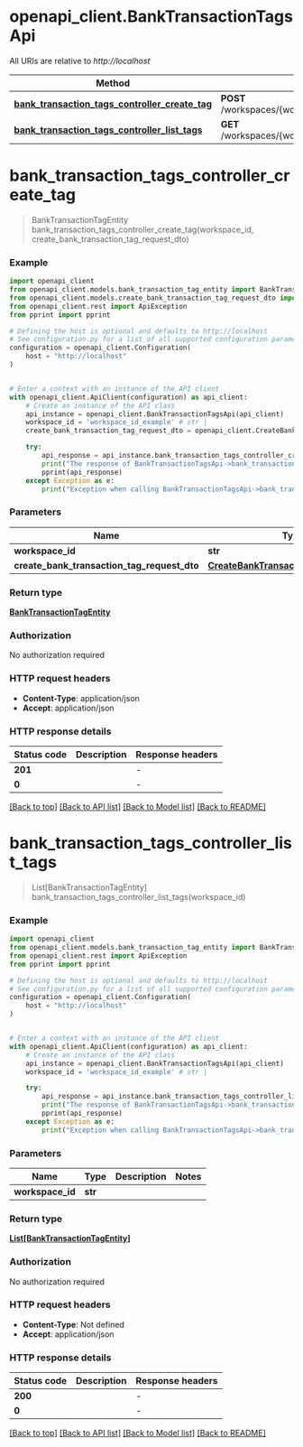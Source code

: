 # openapi_client.BankTransactionTagsApi

All URIs are relative to *http://localhost*

Method | HTTP request | Description
------------- | ------------- | -------------
[**bank_transaction_tags_controller_create_tag**](BankTransactionTagsApi.md#bank_transaction_tags_controller_create_tag) | **POST** /workspaces/{workspaceId}/bank/transactions/tags | 
[**bank_transaction_tags_controller_list_tags**](BankTransactionTagsApi.md#bank_transaction_tags_controller_list_tags) | **GET** /workspaces/{workspaceId}/bank/transactions/tags | 


# **bank_transaction_tags_controller_create_tag**
> BankTransactionTagEntity bank_transaction_tags_controller_create_tag(workspace_id, create_bank_transaction_tag_request_dto)



### Example


```python
import openapi_client
from openapi_client.models.bank_transaction_tag_entity import BankTransactionTagEntity
from openapi_client.models.create_bank_transaction_tag_request_dto import CreateBankTransactionTagRequestDto
from openapi_client.rest import ApiException
from pprint import pprint

# Defining the host is optional and defaults to http://localhost
# See configuration.py for a list of all supported configuration parameters.
configuration = openapi_client.Configuration(
    host = "http://localhost"
)


# Enter a context with an instance of the API client
with openapi_client.ApiClient(configuration) as api_client:
    # Create an instance of the API class
    api_instance = openapi_client.BankTransactionTagsApi(api_client)
    workspace_id = 'workspace_id_example' # str | 
    create_bank_transaction_tag_request_dto = openapi_client.CreateBankTransactionTagRequestDto() # CreateBankTransactionTagRequestDto | 

    try:
        api_response = api_instance.bank_transaction_tags_controller_create_tag(workspace_id, create_bank_transaction_tag_request_dto)
        print("The response of BankTransactionTagsApi->bank_transaction_tags_controller_create_tag:\n")
        pprint(api_response)
    except Exception as e:
        print("Exception when calling BankTransactionTagsApi->bank_transaction_tags_controller_create_tag: %s\n" % e)
```



### Parameters


Name | Type | Description  | Notes
------------- | ------------- | ------------- | -------------
 **workspace_id** | **str**|  | 
 **create_bank_transaction_tag_request_dto** | [**CreateBankTransactionTagRequestDto**](CreateBankTransactionTagRequestDto.md)|  | 

### Return type

[**BankTransactionTagEntity**](BankTransactionTagEntity.md)

### Authorization

No authorization required

### HTTP request headers

 - **Content-Type**: application/json
 - **Accept**: application/json

### HTTP response details

| Status code | Description | Response headers |
|-------------|-------------|------------------|
**201** |  |  -  |
**0** |  |  -  |

[[Back to top]](#) [[Back to API list]](../README.md#documentation-for-api-endpoints) [[Back to Model list]](../README.md#documentation-for-models) [[Back to README]](../README.md)

# **bank_transaction_tags_controller_list_tags**
> List[BankTransactionTagEntity] bank_transaction_tags_controller_list_tags(workspace_id)



### Example


```python
import openapi_client
from openapi_client.models.bank_transaction_tag_entity import BankTransactionTagEntity
from openapi_client.rest import ApiException
from pprint import pprint

# Defining the host is optional and defaults to http://localhost
# See configuration.py for a list of all supported configuration parameters.
configuration = openapi_client.Configuration(
    host = "http://localhost"
)


# Enter a context with an instance of the API client
with openapi_client.ApiClient(configuration) as api_client:
    # Create an instance of the API class
    api_instance = openapi_client.BankTransactionTagsApi(api_client)
    workspace_id = 'workspace_id_example' # str | 

    try:
        api_response = api_instance.bank_transaction_tags_controller_list_tags(workspace_id)
        print("The response of BankTransactionTagsApi->bank_transaction_tags_controller_list_tags:\n")
        pprint(api_response)
    except Exception as e:
        print("Exception when calling BankTransactionTagsApi->bank_transaction_tags_controller_list_tags: %s\n" % e)
```



### Parameters


Name | Type | Description  | Notes
------------- | ------------- | ------------- | -------------
 **workspace_id** | **str**|  | 

### Return type

[**List[BankTransactionTagEntity]**](BankTransactionTagEntity.md)

### Authorization

No authorization required

### HTTP request headers

 - **Content-Type**: Not defined
 - **Accept**: application/json

### HTTP response details

| Status code | Description | Response headers |
|-------------|-------------|------------------|
**200** |  |  -  |
**0** |  |  -  |

[[Back to top]](#) [[Back to API list]](../README.md#documentation-for-api-endpoints) [[Back to Model list]](../README.md#documentation-for-models) [[Back to README]](../README.md)

